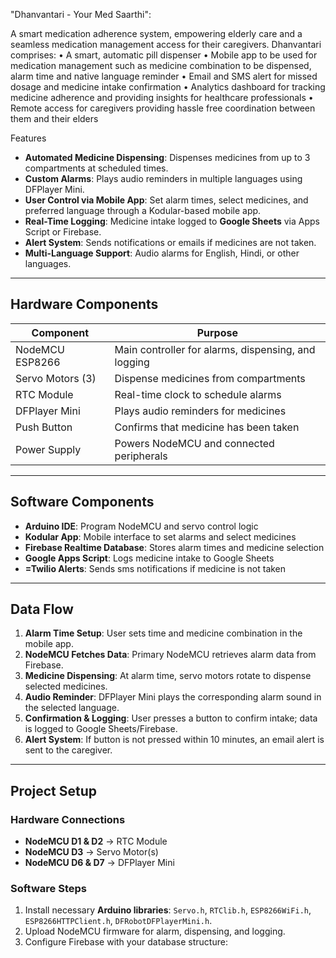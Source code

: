 "Dhanvantari - Your Med Saarthi":

A smart medication adherence system, empowering elderly care and a seamless medication management access for their caregivers. 
Dhanvantari comprises:
• A smart, automatic pill dispenser 
• Mobile app to be used for medication management such as medicine combination to be dispensed, alarm time and native language reminder
• Email and SMS alert for missed dosage and medicine intake confirmation 
• Analytics dashboard for tracking medicine adherence and providing insights for healthcare professionals 
• Remote access for caregivers providing hassle free coordination between them and their elders

 Features

- **Automated Medicine Dispensing**: Dispenses medicines from up to 3 compartments at scheduled times.  
- **Custom Alarms**: Plays audio reminders in multiple languages using DFPlayer Mini.  
- **User Control via Mobile App**: Set alarm times, select medicines, and preferred language through a Kodular-based mobile app.  
- **Real-Time Logging**: Medicine intake logged to **Google Sheets** via Apps Script or Firebase.  
- **Alert System**: Sends notifications or emails if medicines are not taken.  
- **Multi-Language Support**: Audio alarms for English, Hindi, or other languages.  

---

## Hardware Components

| Component             | Purpose                                           |
|----------------------|-------------------------------------------------|
| NodeMCU ESP8266       | Main controller for alarms, dispensing, and logging |
| Servo Motors (3)      | Dispense medicines from compartments            |
| RTC Module            | Real-time clock to schedule alarms             |
| DFPlayer Mini         | Plays audio reminders for medicines            |
| Push Button           | Confirms that medicine has been taken          |
| Power Supply          | Powers NodeMCU and connected peripherals       |

---

## Software Components

- **Arduino IDE**: Program NodeMCU and servo control logic  
- **Kodular App**: Mobile interface to set alarms and select medicines  
- **Firebase Realtime Database**: Stores alarm times and medicine selection  
- **Google Apps Script**: Logs medicine intake to Google Sheets  
- **=Twilio Alerts**: Sends sms notifications if medicine is not taken  

---

## Data Flow

1. **Alarm Time Setup**: User sets time and medicine combination in the mobile app.  
2. **NodeMCU Fetches Data**: Primary NodeMCU retrieves alarm data from Firebase.  
3. **Medicine Dispensing**: At alarm time, servo motors rotate to dispense selected medicines.  
4. **Audio Reminder**: DFPlayer Mini plays the corresponding alarm sound in the selected language.  
5. **Confirmation & Logging**: User presses a button to confirm intake; data is logged to Google Sheets/Firebase.  
6. **Alert System**: If button is not pressed within 10 minutes, an email alert is sent to the caregiver.  

---

## Project Setup

### Hardware Connections
- **NodeMCU D1 & D2** → RTC Module  
- **NodeMCU D3** → Servo Motor(s)  
- **NodeMCU D6 & D7** → DFPlayer Mini  

### Software Steps
1. Install necessary **Arduino libraries**: `Servo.h`, `RTClib.h`, `ESP8266WiFi.h`, `ESP8266HTTPClient.h`, `DFRobotDFPlayerMini.h`.  
2. Upload NodeMCU firmware for alarm, dispensing, and logging.  
3. Configure Firebase with your database structure:  

